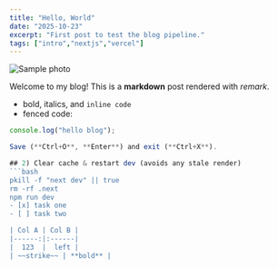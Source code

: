 ```yaml
---
title: "Hello, World"
date: "2025-10-23"
excerpt: "First post to test the blog pipeline."
tags: ["intro","nextjs","vercel"]
---
```


![Sample photo](./photo.jpg)

Welcome to my blog! This is a **markdown** post rendered with *remark*.

- bold, italics, and `inline code`
- fenced code:

```ts
console.log("hello blog");

Save (**Ctrl+O**, **Enter**) and exit (**Ctrl+X**).

## 2) Clear cache & restart dev (avoids any stale render)
```bash
pkill -f "next dev" || true
rm -rf .next
npm run dev
- [x] task one
- [ ] task two

| Col A | Col B |
|------:|:------|
|  123  |  left |
| ~~strike~~ | **bold** |

